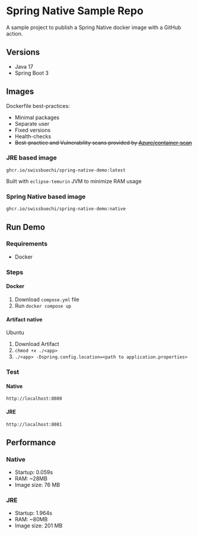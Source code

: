 # Spring Native Sample Repo

A sample project to publish a Spring Native docker image with a GitHub action.

## Versions

- Java 17
- Spring Boot 3

## Images

Dockerfile best-practices:

- Minimal packages
- Separate user
- Fixed versions
- Health-checks
- ~~Best-practice and Vulnerability scans provided by [Azure/container-scan](https://github.com/azure/container-scan/)~~

### JRE based image

`ghcr.io/swissbuechi/spring-native-demo:latest`

Built with `eclipse-temurin` JVM to minimize RAM usage

### Spring Native based image

`ghcr.io/swissbuechi/spring-native-demo:native`

## Run Demo

### Requirements

- Docker

### Steps

#### Docker

1. Download `compose.yml` file
2. Run `docker compose up`

#### Artifact native

Ubuntu

1. Download Artifact
2. `chmod +x ./<app>`
3. `./<app> -Dspring.config.location=<path to application.properties>`

### Test

#### Native

`http://localhost:8080`

#### JRE

`http://localhost:8081`

## Performance

### Native
- Startup: 0.059s
- RAM: ~28MB
- Image size: 76 MB

### JRE
- Startup: 1.964s
- RAM: ~80MB
- Image size: 201 MB